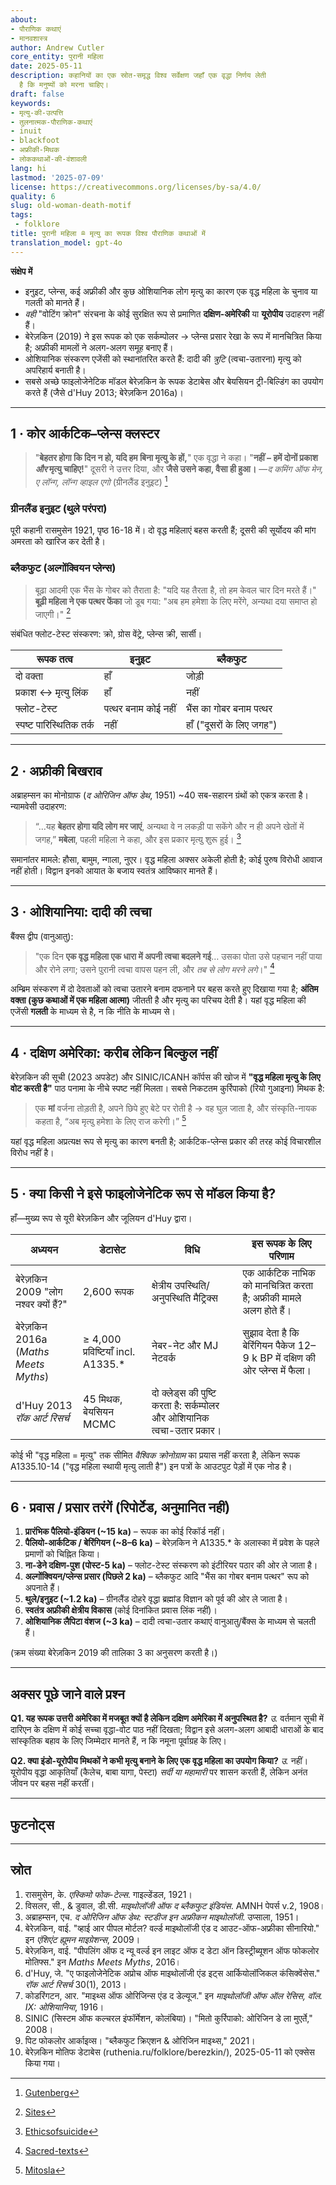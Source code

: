 ```yaml
---
about:
- पौराणिक कथाएं
- मानवशास्त्र
author: Andrew Cutler
core_entity: पुरानी महिला
date: 2025-05-11
description: कहानियों का एक स्रोत-समृद्ध विश्व सर्वेक्षण जहाँ एक वृद्धा निर्णय लेती
  है कि मनुष्यों को मरना चाहिए।
draft: false
keywords:
- मृत्यु-की-उत्पत्ति
- तुलनात्मक-पौराणिक-कथाएं
- inuit
- blackfoot
- अफ्रीकी-मिथक
- लोककथाओं-की-वंशावली
lang: hi
lastmod: '2025-07-09'
license: https://creativecommons.org/licenses/by-sa/4.0/
quality: 6
slug: old-woman-death-motif
tags:
 - folklore
title: पुरानी महिला ≘ मृत्यु का रूपक विश्व पौराणिक कथाओं में
translation_model: gpt-4o
---
```


**संक्षेप में**

- इनुइट, प्लेन्स, कई अफ्रीकी और कुछ ओशियानिक लोग मृत्यु का कारण एक वृद्ध महिला के चुनाव या गलती को मानते हैं। 
- *वही* "वोटिंग क्रोन" संरचना के कोई सुरक्षित रूप से प्रमाणित **दक्षिण-अमेरिकी** या **यूरोपीय** उदाहरण नहीं हैं। 
- बेरेज़किन (2019) ने इस रूपक को एक सर्कम्पोलर → प्लेन्स प्रसार रेखा के रूप में मानचित्रित किया है; अफ्रीकी मामलों ने अलग-अलग समूह बनाए हैं। 
- ओशियानिक संस्करण एजेंसी को स्थानांतरित करते हैं: दादी की *त्रुटि* (त्वचा-उतारना) मृत्यु को अपरिहार्य बनाती है। 
- सबसे अच्छे फाइलोजेनेटिक मॉडल बेरेज़किन के रूपक डेटाबेस और बेयसियन ट्री-बिल्डिंग का उपयोग करते हैं (जैसे d'Huy 2013; बेरेज़किन 2016a)। 

---

## 1 · कोर आर्कटिक–प्लेन्स क्लस्टर 

> "**बेहतर होगा कि दिन न हो, यदि हम बिना मृत्यु के हों,**" एक वृद्धा ने कहा। 
> "**नहीं – हमें दोनों प्रकाश *और* मृत्यु चाहिए!**" दूसरी ने उत्तर दिया, और **जैसे उसने कहा, वैसा ही हुआ।** 
> —*द कमिंग ऑफ मेन, ए लॉन्ग, लॉन्ग व्हाइल एगो* (ग्रीनलैंड इनुइट) [^oai1] 

### ग्रीनलैंड इनुइट (थुले परंपरा) 
पूरी कहानी रासमुसेन 1921, पृष्ठ 16-18 में। दो वृद्ध महिलाएं बहस करती हैं; दूसरी की सूर्योदय की मांग अमरता को खारिज कर देती है।

### ब्लैकफुट (अल्गोंक्वियन प्लेन्स) 

> बूढ़ा आदमी एक भैंस के गोबर को तैराता है: "यदि यह तैरता है, तो हम केवल चार दिन मरते हैं।" 
> **बूढ़ी महिला ने एक पत्थर फेंका** जो डूब गया: "अब हम हमेशा के लिए मरेंगे, अन्यथा दया समाप्त हो जाएगी।" [^oai2]

संबंधित फ्लोट-टेस्ट संस्करण: क्रो, ग्रोस वेंट्रे, प्लेन्स क्री, सार्सी।

| रूपक तत्व | इनुइट | ब्लैकफुट |
|---------------|-------|-----------|
| दो वक्ता | हाँ | जोड़ी |
| प्रकाश ↔ मृत्यु लिंक | हाँ | नहीं |
| फ्लोट-टेस्ट | पत्थर बनाम कोई नहीं | भैंस का गोबर बनाम पत्थर |
| स्पष्ट पारिस्थितिक तर्क | नहीं | हाँ ("दूसरों के लिए जगह") |

---

## 2 · अफ्रीकी बिखराव  

अब्राहम्सन का मोनोग्राफ (*द ओरिजिन ऑफ डेथ*, 1951) ~40 सब-सहारन ग्रंथों को एकत्र करता है। न्यामवेसी उदाहरण:

> “…यह **बेहतर होगा यदि लोग मर जाएं**, अन्यथा वे न लकड़ी पा सकेंगे और न ही अपने खेतों में जगह,” **मबेला**, पहली महिला ने कहा, और इस प्रकार मृत्यु शुरू हुई।  [^oai3]  

समानांतर मामले: हौसा, बामुम, न्गाला, नुएर। वृद्ध महिला अक्सर अकेली होती है; कोई पुरुष विरोधी आवाज नहीं होती। विद्वान इनको आयात के बजाय स्वतंत्र आविष्कार मानते हैं।

---

## 3 · ओशियानिया: दादी की त्वचा 

बैंक्स द्वीप (वानुआतु):

> "एक दिन **एक वृद्ध महिला एक धारा में अपनी त्वचा बदलने गई**… उसका पोता उसे पहचान नहीं पाया और रोने लगा; उसने पुरानी त्वचा वापस पहन ली, और *तब से लोग मरने लगे*।" [^oai4] 

अम्ब्रिम संस्करण में दो देवताओं को त्वचा उतारने बनाम दफनाने पर बहस करते हुए दिखाया गया है; **अंतिम वक्ता (कुछ कथाओं में एक महिला आत्मा)** जीतती है और मृत्यु का परिचय देती है। यहां वृद्ध महिला की एजेंसी **गलती** के माध्यम से है, न कि नीति के माध्यम से।

---

## 4 · दक्षिण अमेरिका: करीब लेकिन बिल्कुल नहीं  

बेरेज़किन की सूची (2023 अपडेट) और SINIC/ICANH कॉर्पस की खोज में **"वृद्ध महिला मृत्यु के लिए वोट करती है"** पाठ पनामा के नीचे स्पष्ट नहीं मिलता। सबसे निकटतम कुर्रिपाको (रियो गुआइना) मिथक है:

> एक **मां** वर्जना तोड़ती है, अपने छिपे हुए बेटे पर रोती है → वह घुल जाता है, और संस्कृति-नायक कहता है, “अब मृत्यु हमेशा के लिए राज करेगी।”  [^oai5]  

यहां वृद्ध महिला अप्रत्यक्ष रूप से मृत्यु का कारण बनती है; आर्कटिक-प्लेन्स प्रकार की तरह कोई विचारशील विरोध नहीं है।

---

## 5 · क्या किसी ने इसे फाइलोजेनेटिक रूप से मॉडल किया है? 

हाँ—मुख्य रूप से यूरी बेरेज़किन और जूलियन d'Huy द्वारा।

| अध्ययन | डेटासेट | विधि | इस रूपक के लिए परिणाम |
|-------|---------|--------|-----------------------|
| बेरेज़किन 2009 "लोग नश्वर क्यों हैं?" | 2,600 रूपक | क्षेत्रीय उपस्थिति/अनुपस्थिति मैट्रिक्स | एक आर्कटिक नाभिक को मानचित्रित करता है; अफ्रीकी मामले अलग होते हैं। |
| बेरेज़किन 2016a (*Maths Meets Myths*) | ≥ 4,000 प्रविष्टियाँ incl. A1335.* | नेबर-नेट और MJ नेटवर्क | सुझाव देता है कि बेरिंगियन पैकेज 12–9 k BP में दक्षिण की ओर प्लेन्स में फैला। |
| d'Huy 2013 *रॉक आर्ट रिसर्च* | 45 मिथक, बेयसियन MCMC | दो क्लेड्स की पुष्टि करता है: सर्कम्पोलर और ओशियानिक त्वचा-उतार प्रकार। |

कोई भी "वृद्ध महिला = मृत्यु" तक सीमित *वैश्विक क्रोनोग्राम* का प्रयास नहीं करता है, लेकिन रूपक A1335.10-14 ("वृद्ध महिला स्थायी मृत्यु लाती है") इन पत्रों के आउटपुट पेड़ों में एक नोड है।

---

## 6 · प्रवास / प्रसार तरंगें (रिपोर्टेड, अनुमानित नहीं)

1. **प्रारंभिक पैलियो-इंडियन (~15 ka)** – रूपक का कोई रिकॉर्ड नहीं।  
2. **पैलियो-आर्कटिक / बेरिंगियन (~8–6 ka)** – बेरेज़किन ने A1335.* के अलास्का में प्रवेश के पहले प्रमाणों को चिह्नित किया।  
3. **ना-डेने दक्षिण-पुश (पोस्ट-5 ka)** – फ्लोट-टेस्ट संस्करण को इंटीरियर पठार की ओर ले जाता है।  
4. **अल्गोंक्वियन/प्लेन्स प्रसार (पिछले 2 ka)** – ब्लैकफुट आदि "भैंस का गोबर बनाम पत्थर" रूप को अपनाते हैं।  
5. **थुले/इनुइट (~1.2 ka)** – ग्रीनलैंड दोहरे वृद्धा ब्रह्मांड विज्ञान को पूर्व की ओर ले जाता है।  
6. **स्वतंत्र अफ्रीकी क्षेत्रीय विकास** (कोई दिनांकित प्रवास लिंक नहीं)।  
7. **ओशियानिक लैपिटा वंशज (~3 ka)** – दादी त्वचा-उतार कथाएं वानुआतु/बैंक्स के माध्यम से चलती हैं।

(क्रम संख्या बेरेज़किन 2019 की तालिका 3 का अनुसरण करती है।)  

---

## अक्सर पूछे जाने वाले प्रश्न 

**Q1. यह रूपक उत्तरी अमेरिका में मजबूत क्यों है लेकिन दक्षिण अमेरिका में अनुपस्थित है?** 
*उ.* वर्तमान सूची में दारिएन के दक्षिण में कोई सच्चा वृद्धा-वोट पाठ नहीं दिखता; विद्वान इसे अलग-अलग आबादी धाराओं के बाद सांस्कृतिक बहाव के लिए जिम्मेदार मानते हैं, न कि नमूना पूर्वाग्रह के लिए।

**Q2. क्या इंडो-यूरोपीय मिथकों ने कभी मृत्यु बनाने के लिए एक वृद्ध महिला का उपयोग किया?** 
*उ.* नहीं। यूरोपीय वृद्धा आकृतियाँ (कैलेच, बाबा यागा, पेस्टा) *सर्दी या महामारी* पर शासन करती हैं, लेकिन अनंत जीवन पर बहस नहीं करतीं।

---

## फुटनोट्स  

[^oai1]: [Gutenberg](https://www.gutenberg.org/files/28932/28932-h/28932-h.htm)
[^oai2]: [Sites](https://sites.pitt.edu/~dash/blkftcreation.html)
[^oai3]: [Ethicsofsuicide](https://ethicsofsuicide.lib.utah.edu/tradition/indigenous-cultures/african-traditional-subsaharan-cultures/african-origin-myths/)
[^oai4]: [Sacred-texts](https://sacred-texts.com/pac/om/om11.htm)
[^oai5]: [Mitosla](https://mitosla.blogspot.com/2008/10/colombia-mito-kurripako-origen-de-la.html)
[^oai6]: [Sites](https://sites.pitt.edu/~dash/blkftcreation.html?utm_source=chatgpt.com)
[^oai7]: [Degruyter](https://www.degruyter.com/document/doi/10.1515/fabula-2023-0013/html?lang=de)
[^1]: क्नुड रासमुसेन, *एस्किमो फोक-टेल्स* (1921) अध्याय 3 “द कमिंग ऑफ मेन”।  [^oai1]  
[^2]: क्लार्क विसलर & डी.सी. डुवाल, *माइथोलॉजी ऑफ द ब्लैकफुट इंडियंस* (AMNH 1908) पृष्ठ 19-21।  [^oai6]  
[^3]: हंस अब्राहम्सन, *द ओरिजिन ऑफ डेथ: स्टडीज इन अफ्रीकन माइथोलॉजी* (1951) खंड I।  [^oai3]  
[^4]: “कोलंबिया – मितो कुर्रिपाको – ओरिजिन डे ला मुएर्ते” (SINIC, 2008)।  [^oai5]  
[^5]: आर. कोडरिंगटन, *मेलानेशियन माइथोलॉजी* इन *माइथोलॉजी ऑफ ऑल रेसिस* खंड IX (1916) पृष्ठ 117-118।  [^oai4]  
[^6]: यूरी बेरेज़किन, “पीपलिंग ऑफ द न्यू वर्ल्ड इन लाइट ऑफ फोकलोर मोतिफ्स,” इन *Maths Meets Myths* (2016) 71-89।  [^oai7]  
[^7]: जूलियन d’Huy, “ए फाइलोजेनेटिक अप्रोच ऑफ माइथोलॉजी,” *रॉक आर्ट रिसर्च* 30(1), 2013।  [^oai7]  

---

## स्रोत 

1. रासमुसेन, के. *एस्किमो फोक-टेल्स*. गाइल्डेंडल, 1921। 
2. विसलर, सी., & डुवाल, डी.सी. *माइथोलॉजी ऑफ द ब्लैकफुट इंडियंस*. AMNH पेपर्स v.2, 1908। 
3. अब्राहम्सन, एच. *द ओरिजिन ऑफ डेथ: स्टडीज इन अफ्रीकन माइथोलॉजी*. उप्साला, 1951। 
4. बेरेज़किन, वाई. "व्हाई आर पीपल मोर्टल? वर्ल्ड माइथोलॉजी एंड द आउट-ऑफ-अफ्रीका सीनारियो." इन *एंशिएंट ह्यूमन माइग्रेशन्स*, 2009। 
5. बेरेज़किन, वाई. "पीपलिंग ऑफ द न्यू वर्ल्ड इन लाइट ऑफ द डेटा ऑन डिस्ट्रीब्यूशन ऑफ फोकलोर मोतिफ्स." इन *Maths Meets Myths*, 2016। 
6. d'Huy, जे. "ए फाइलोजेनेटिक अप्रोच ऑफ माइथोलॉजी एंड इट्स आर्कियोलॉजिकल कंसिक्वेंसेस." *रॉक आर्ट रिसर्च* 30(1), 2013। 
7. कोडरिंगटन, आर. "माइथ्स ऑफ ओरिजिन्स एंड द डेल्यूज." इन *माइथोलॉजी ऑफ ऑल रेसिस, वॉल. IX: ओशियानिया*, 1916। 
8. SINIC (सिस्टम ऑफ कल्चरल इंफॉर्मेशन, कोलंबिया)। "मितो कुर्रिपाको: ओरिजिन डे ला मुएर्ते," 2008। 
9. पिट फोकलोर आर्काइव्स। "ब्लैकफुट क्रिएशन & ओरिजिन माइथ्स," 2021। 
10. बेरेज़किन मोतिफ डेटाबेस (ruthenia.ru/folklore/berezkin/), 2025-05-11 को एक्सेस किया गया।